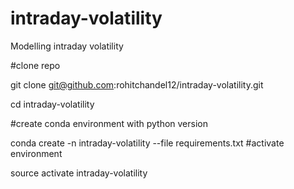 # intraday-volatility
Modelling intraday volatility

#clone repo 

git clone git@github.com:rohitchandel12/intraday-volatility.git

cd intraday-volatility

#create conda environment with python version

conda create -n intraday-volatility --file requirements.txt
#activate environment

source activate intraday-volatility

